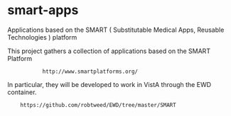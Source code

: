 smart-apps
==========

Applications based on the SMART ( Substitutable Medical Apps, Reusable Technologies ) platform

This project gathers a collection of applications based on the SMART Platform

               http://www.smartplatforms.org/

In particular, they will be developed to work in VistA through the EWD
container.

        https://github.com/robtweed/EWD/tree/master/SMART

